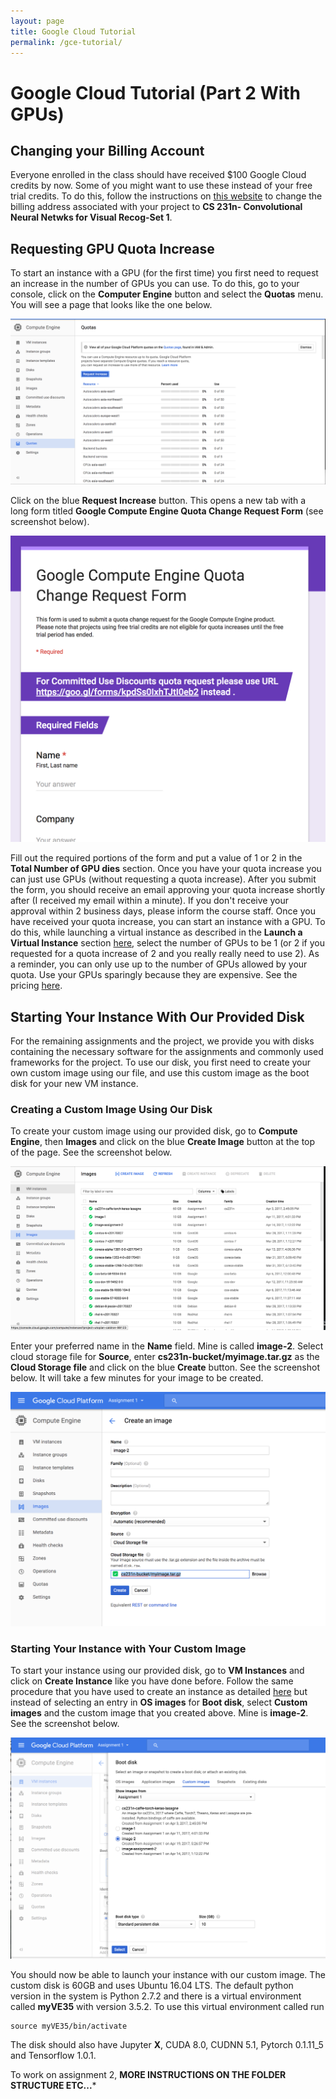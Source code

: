 ```yaml
---
layout: page
title: Google Cloud Tutorial
permalink: /gce-tutorial/
---
```

# Google Cloud Tutorial (Part 2 With GPUs) #

## Changing your Billing Account ##
Everyone enrolled in the class should have received $100 Google Cloud credits by now. Some of you might want to use these instead of your free trial credits. To do this, follow the instructions on [this website](https://support.google.com/cloud/answer/6293499?hl=en "Title") to change the billing address associated with your project to **CS 231n- Convolutional Neural Netwks for Visual Recog-Set 1**.
	 
## Requesting GPU Quota Increase ##
To start an instance with a GPU (for the first time) you first need to request an increase in the number of GPUs you can use. To do this, go to your console, click on the **Computer Engine** button and select the **Quotas** menu. You will see a page that looks like the one below. 

<div class='fig figcenter fighighlight'>
  <img src='/assets/google-cloud-quotas-screen.png'>
</div>

Click on the blue **Request Increase** button. This opens a new tab with a long form titled **Google Compute Engine Quota Change Request Form** (see screenshot below). 
<div class='fig figcenter fighighlight'>
  <img src='/assets/google-cloud-quotas-form.png'>
</div>

Fill out the required portions of the form and put a value of 1 or 2 in the **Total Number of GPU dies** section. Once you have your quota increase you can just use GPUs (without requesting a quota increase). After you submit the form, you should receive an email approving your quota increase shortly after (I received my email within a minute). If you don't receive your approval within 2 business days, please inform the course staff. Once you have received your quota increase, you can start an instance with a GPU. To do this, while launching a virtual instance as described in the **Launch a Virtual Instance** section [here](http://cs231n.github.io/gce-tutorial/ "title"), select the number of GPUs to be 1 (or 2 if you requested for a quota increase of 2 and you really really need to use 2). As a reminder, you can only use up to the number of GPUs allowed by your quota. Use your GPUs sparingly because they are expensive. See the pricing [here](https://cloud.google.com/compute/pricing#gpus "title").

## Starting Your Instance With Our Provided Disk ##
For the remaining assignments and the project, we provide you with disks containing the necessary software for the assignments and commonly used frameworks for the project. To use our disk, you first need to create your own custom image using our file, and use this custom image as the boot disk for your new VM instance. 

### Creating a Custom Image Using Our Disk ###
To create your custom image using our provided disk, go to **Compute Engine**, then **Images** and click on the blue **Create Image** button at the top of the page. See the screenshot below.
<div class='fig figcenter fighighlight'>
  <img src='/assets/google-cloud-create-image-screenshot.png'>
</div>

Enter your preferred name in the **Name** field. Mine is called **image-2**. Select cloud storage file for **Source**, enter **cs231n-bucket/myimage.tar.gz** as the **Cloud Storage file** and click on the blue **Create** button. See the screenshot below. It will take a few minutes for your image to be created. 

<div class='fig figcenter fighighlight'>
  <img src='/assets/google-cloud-select-cloud-storage.png'>
</div>

### Starting Your Instance with Your Custom Image ###
To start your instance using our provided disk, go to **VM Instances** and click on **Create Instance** like you have done before. Follow the same procedure that you have used to create an instance as detailed [here](http://cs231n.github.io/gce-tutorial/ "title") but instead of selecting an entry in **OS images** for **Boot disk**, select **Custom images** and the custom image that you created above. Mine is **image-2**. See the screenshot below. 

<div class='fig figcenter fighighlight'>
  <img src='/assets/google-cloud-select-custom-image.png'>
</div>

You should now be able to launch your instance with our custom image. The custom disk is 60GB and uses Ubuntu 16.04 LTS. The default python version in the system is Python 2.7.2 and there is a virtual environment called **myVE35** with version 3.5.2. To use this virtual environment called run 

```
source myVE35/bin/activate
```

The disk should also have Jupyter **X**, CUDA 8.0, CUDNN 5.1, Pytorch 0.1.11_5 and Tensorflow 1.0.1.


To work on assignment 2, **MORE INSTRUCTIONS ON THE FOLDER STRUCTURE ETC...***


